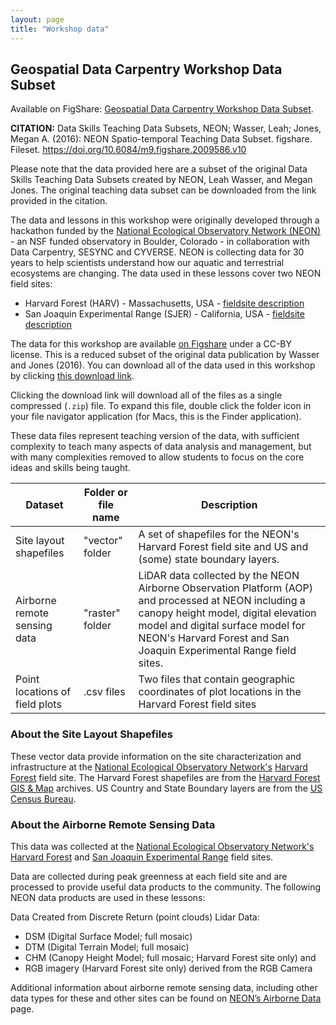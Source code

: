 ```yaml
---
layout: page
title: "Workshop data"
---
```


## Geospatial Data Carpentry Workshop Data Subset

Available on FigShare: 
[Geospatial Data Carpentry Workshop Data Subset](https://figshare.com/articles/Geospatial_Data_Carpentry_Workshop_Data_Subset/12473486).

**CITATION:** Data Skills Teaching Data Subsets, NEON; Wasser, Leah; Jones, Megan A. (2016): 
NEON Spatio-temporal Teaching Data Subset. figshare. Fileset. https://doi.org/10.6084/m9.figshare.2009586.v10 

Please note that the data provided here are a subset of the original Data Skills Teaching Data Subsets created by NEON, Leah Wasser, and Megan Jones. The original teaching data subset can be downloaded from the link provided in the citation.

The data and lessons in this workshop were originally developed through a hackathon funded by the [National Ecological Observatory Network (NEON)](https://www.neonscience.org/) - an NSF funded observatory in Boulder, Colorado - in collaboration with Data Carpentry, SESYNC and CYVERSE. NEON is collecting data for 30 years to help scientists understand
how our aquatic and terrestrial ecosystems are changing. The data used in these lessons cover two NEON field sites:
* Harvard Forest (HARV) - Massachusetts, USA - [fieldsite description](https://www.neonscience.org/field-sites/field-sites-map/HARV)
* San Joaquin Experimental Range (SJER) - California, USA - [fieldsite description](https://www.neonscience.org/field-sites/field-sites-map/SJER)
 
The data for this workshop are available [on Figshare](https://figshare.com/articles/Geospatial_Data_Carpentry_Workshop_Data_Subset/12473486) under a CC-BY license. This is a reduced subset of the original data publication by Wasser and Jones (2016). You can download all of the data used in this workshop by clicking [this download link](https://ndownloader.figshare.com/files/23104040).

Clicking the download link will download all of the files as a single compressed (`.zip`) file. To expand this file, double click the folder icon in your file navigator application (for Macs, this is the Finder application).

These data files represent teaching version of the data, with sufficient complexity to teach many aspects of  data analysis and management, but with many complexities removed to allow students to focus on the core ideas and skills being taught.

| Dataset | Folder or file name | Description |
| ---- | ------| ---- |
| Site layout shapefiles | "vector" folder | A set of shapefiles for the NEON's Harvard Forest field site and US and (some) state boundary layers. |
| Airborne remote sensing data | "raster" folder | LiDAR data collected by the NEON Airborne Observation Platform (AOP) and processed at NEON including a canopy height model, digital elevation model and digital surface model for NEON's Harvard Forest and San Joaquin Experimental Range field sites. |
| Point locations of field plots | .csv files | Two files that contain geographic coordinates of plot locations in the Harvard Forest field sites |


### About the Site Layout Shapefiles
These vector data provide information on the site characterization and infrastructure at the 
[National Ecological Observatory Network's](https://www.neonscience.org/)
[Harvard Forest](https://www.neonscience.org/field-sites/field-sites-map/HARV) field site. 
The Harvard Forest shapefiles are from the [Harvard Forest GIS & Map](http://harvardforest.fas.harvard.edu/gis-maps/) archives. 
US Country and State Boundary layers are from the [US Census Bureau](https://www.census.gov/geo/maps-data/data/tiger-cart-boundary.html).

### About the Airborne Remote Sensing Data
This data was collected at the [National Ecological Observatory Network's](https://www.neonscience.org/) 
[Harvard Forest](https://www.neonscience.org/field-sites/field-sites-map/HARV) and 
[San Joaquin Experimental Range](https://www.neonscience.org/field-sites/field-sites-map/SJER) field sites. 

Data are collected during peak greenness at each field site and are processed to provide useful data products to the community. The following NEON data products are used in these lessons:

Data Created from Discrete Return (point clouds) Lidar Data:

* DSM (Digital Surface Model; full mosaic)
* DTM (Digital Terrain Model; full mosaic)
* CHM (Canopy Height Model; full mosaic; Harvard Forest site only)
and
* RGB imagery (Harvard Forest site only) derived from the RGB Camera

Additional information about airborne remote sensing data, including other data types for these and other sites can
be found on [NEON’s Airborne Data](https://www.neonscience.org/data-collection/airborne-remote-sensing) page.
